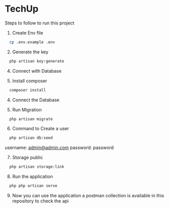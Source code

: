 # TechUp

Steps to follow to run this project

1. Create Env file

```bash
  cp .env.example .env
```

2. Generate the key

```bash
  php artisan key:generate
```
4. Connect with Database

3. Install composer  

```bash
  composer install
```

4. Connect the Database

5. Run Migration

```bash
  php artisan migrate
```

6. Command to Create a user

```bash
  php artisan db:seed
```
  username: admin@admin.com
  password: password

7. Storage public

```bash
  php artisan storage:link
```
8. Run the application 

```bash
  php php artisan serve
```

9. Now you can use the application a postman collection is available in this repository to check the api